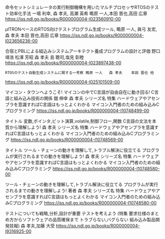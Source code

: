 命令セットシミュレータの実行制御機構を用いたマルチプロセッサRTOSのテスト効率化手法 	一場 利幸, 森 孝夫,	高瀬 英希 鴫原 一人,本田 晋也,高田 広章
https://iss.ndl.go.jp/books/R000000004-I023560910-00

μITRONベースのRTOS向けテストプログラム生成ツール,	鴫原 一人, 眞弓 友宏, 森 孝夫 本田 晋也,高田 広章
https://iss.ndl.go.jp/books/R000000004-I023656236-00

合宿とPBLによる組込みシステムアーキテクト養成プログラムの設計と評価	野口 靖浩 松澤 芳昭 森 孝夫 島 聰司,塩見 彰睦
https://iss.ndl.go.jp/books/R000000004-I023897438-00

	RTOSのテスト自動生成システムに関する一考察	鴫原 一人	森 孝夫	本田 晋也 他
https://iss.ndl.go.jp/books/R000000004-I025101509-00

マイコン・タウンへようこそ! マイコンの中でC言語が自由自在に動き回る! C言語と組み込み技術の関係	舘 伸幸	森 孝夫
シリーズ名	特集 ハードウェアやアセンブラを意識すればC言語はもっとよくわかる マイコン入門者のための組み込みCプログラミング
https://iss.ndl.go.jp/books/R000000004-I10748499-00


タイトル	変数,ポインタ,ビット演算,volatile,制御フロー,関数 C言語の文法を本質から理解しよう!	森 孝夫
シリーズ名	特集 ハードウェアやアセンブラを意識すればC言語はもっとよくわかる マイコン入門者のための組み込みCプログラミング
https://iss.ndl.go.jp/books/R000000004-I10748569-00

タイトル	ツール・チェーンの動きを理解して,トラブル解決に役立てる プログラムが実行されるまでの動きを理解しよう!	森 孝夫
シリーズ名	特集 ハードウェアやアセンブラを意識すればC言語はもっとよくわかる マイコン入門者のための組み込みCプログラミング
https://iss.ndl.go.jp/books/R000000004-I10748580-00

ツール・チェーンの動きを理解して,トラブル解決に役立てる プログラムが実行されるまでの動きを理解しよう!
著者	森 孝夫
シリーズ名	特集 ハードウェアやアセンブラを意識すればC言語はもっとよくわかる マイコン入門者のための組み込みCプログラミング
https://iss.ndl.go.jp/books/R000000004-I10748580-00

テストについても戦略,分析,設計が重要 テストを考えよう (特集 要求仕様のまとめ方からソフトウェアの品質確保まで トラブらない,バグらない 組み込み製品開発技報)
森 孝夫,加藤 大受
https://iss.ndl.go.jp/books/R000000004-I9316925-00
